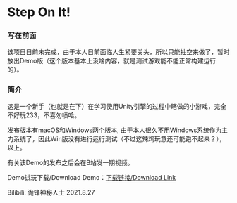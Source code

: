 # Step On It!

### 写在前面

该项目目前未完成，由于本人目前面临人生紧要关头，所以只能抽空来做了，暂时放出Demo版（这个版本基本上没啥内容，就是测试游戏能不能正常构建运行的）。

### 简介

这是一个新手（也就是在下）在学习使用Unity引擎的过程中瞎做的小游戏，完全不好玩233，不喜勿喷哈。

发布版本有macOS和Windows两个版本, 由于本人很久不用Windows系统作为主力系统了，因此Win版没有进行运行测试（不过这辣鸡玩意还可能跑不起来？），以上。

有关该Demo的发布之后会在B站发一期视频。

Demo试玩下载/Download Demo：[下载链接/Download Link](https://github.com/Vincent-the-gamer/StepOnIt/releases/tag/v0.1-demo)

Bilibili: 诡锋神秘人士  2021.8.27

